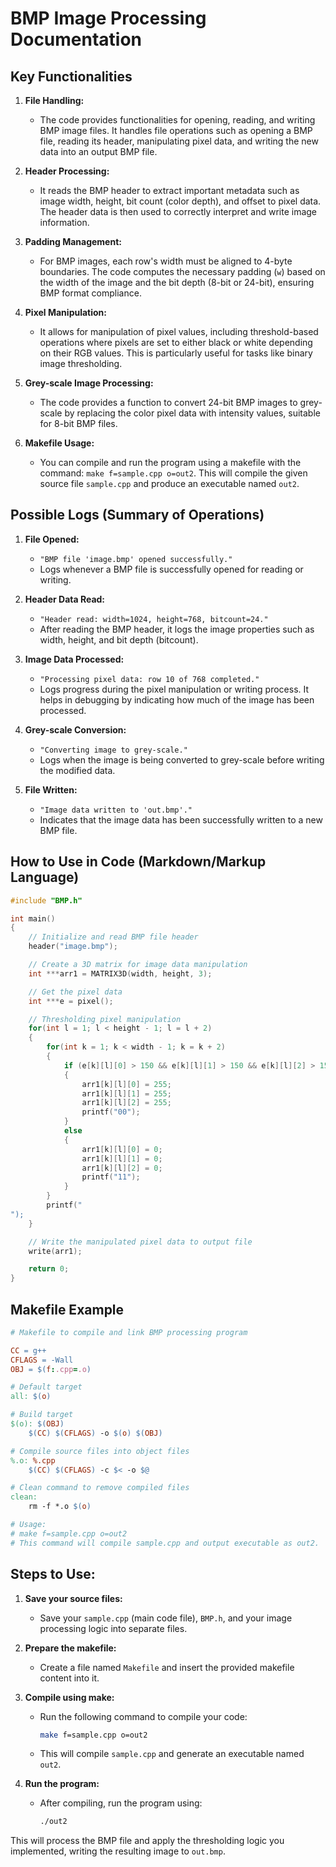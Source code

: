 
# BMP Image Processing Documentation

## Key Functionalities

1. **File Handling:**
   - The code provides functionalities for opening, reading, and writing BMP image files. It handles file operations such as opening a BMP file, reading its header, manipulating pixel data, and writing the new data into an output BMP file.

2. **Header Processing:**
   - It reads the BMP header to extract important metadata such as image width, height, bit count (color depth), and offset to pixel data. The header data is then used to correctly interpret and write image information.

3. **Padding Management:**
   - For BMP images, each row's width must be aligned to 4-byte boundaries. The code computes the necessary padding (`w`) based on the width of the image and the bit depth (8-bit or 24-bit), ensuring BMP format compliance.

4. **Pixel Manipulation:**
   - It allows for manipulation of pixel values, including threshold-based operations where pixels are set to either black or white depending on their RGB values. This is particularly useful for tasks like binary image thresholding.

5. **Grey-scale Image Processing:**
   - The code provides a function to convert 24-bit BMP images to grey-scale by replacing the color pixel data with intensity values, suitable for 8-bit BMP files.

6. **Makefile Usage:**
   - You can compile and run the program using a makefile with the command: `make f=sample.cpp o=out2`. This will compile the given source file `sample.cpp` and produce an executable named `out2`.

## Possible Logs (Summary of Operations)

1. **File Opened:**
   - `"BMP file 'image.bmp' opened successfully."`
   - Logs whenever a BMP file is successfully opened for reading or writing.

2. **Header Data Read:**
   - `"Header read: width=1024, height=768, bitcount=24."`
   - After reading the BMP header, it logs the image properties such as width, height, and bit depth (bitcount).

3. **Image Data Processed:**
   - `"Processing pixel data: row 10 of 768 completed."`
   - Logs progress during the pixel manipulation or writing process. It helps in debugging by indicating how much of the image has been processed.

4. **Grey-scale Conversion:**
   - `"Converting image to grey-scale."`
   - Logs when the image is being converted to grey-scale before writing the modified data.

5. **File Written:**
   - `"Image data written to 'out.bmp'."`
   - Indicates that the image data has been successfully written to a new BMP file.

## How to Use in Code (Markdown/Markup Language)

```cpp
#include "BMP.h"

int main()
{
    // Initialize and read BMP file header
    header("image.bmp");

    // Create a 3D matrix for image data manipulation
    int ***arr1 = MATRIX3D(width, height, 3);

    // Get the pixel data
    int ***e = pixel();

    // Thresholding pixel manipulation
    for(int l = 1; l < height - 1; l = l + 2)
    {
        for(int k = 1; k < width - 1; k = k + 2)
        {
            if (e[k][l][0] > 150 && e[k][l][1] > 150 && e[k][l][2] > 150)
            {
                arr1[k][l][0] = 255;
                arr1[k][l][1] = 255;
                arr1[k][l][2] = 255;
                printf("00");
            }
            else
            {
                arr1[k][l][0] = 0;
                arr1[k][l][1] = 0;
                arr1[k][l][2] = 0;
                printf("11");
            }
        }
        printf("
");
    }

    // Write the manipulated pixel data to output file
    write(arr1);

    return 0;
}
```

## Makefile Example

```Makefile
# Makefile to compile and link BMP processing program

CC = g++
CFLAGS = -Wall
OBJ = $(f:.cpp=.o)

# Default target
all: $(o)

# Build target
$(o): $(OBJ)
	$(CC) $(CFLAGS) -o $(o) $(OBJ)

# Compile source files into object files
%.o: %.cpp
	$(CC) $(CFLAGS) -c $< -o $@

# Clean command to remove compiled files
clean:
	rm -f *.o $(o)

# Usage:
# make f=sample.cpp o=out2
# This command will compile sample.cpp and output executable as out2.
```

## Steps to Use:

1. **Save your source files:**  
   - Save your `sample.cpp` (main code file), `BMP.h`, and your image processing logic into separate files.

2. **Prepare the makefile:**  
   - Create a file named `Makefile` and insert the provided makefile content into it.

3. **Compile using make:**  
   - Run the following command to compile your code:
     ```bash
     make f=sample.cpp o=out2
     ```
   - This will compile `sample.cpp` and generate an executable named `out2`.

4. **Run the program:**  
   - After compiling, run the program using:
     ```bash
     ./out2
     ```

This will process the BMP file and apply the thresholding logic you implemented, writing the resulting image to `out.bmp`.
